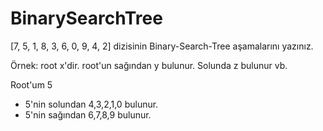 # BinarySearchTree

[7, 5, 1, 8, 3, 6, 0, 9, 4, 2] dizisinin Binary-Search-Tree aşamalarını yazınız.

Örnek: root x'dir. root'un sağından y bulunur. Solunda z bulunur vb.

Root'um 5
- 5'nin solundan 4,3,2,1,0 bulunur.
- 5'nin sağından 6,7,8,9 bulunur.
